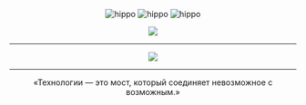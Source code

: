 <div align=center>

![hippo](https://media.tenor.com/TyhWL7gJwPgAAAAj/peppo-dance.gif)
![hippo](https://media.tenor.com/TyhWL7gJwPgAAAAj/peppo-dance.gif)
![hippo](https://media.tenor.com/TyhWL7gJwPgAAAAj/peppo-dance.gif)

<img src="https://github-readme-stats.vercel.app/api?username=baskaev&show_icons=true&hide_title=true&count_private=true&hide=prs&theme=radical">

---

<img  src="https://github-readme-stats.vercel.app/api/top-langs/?username=baskaev&theme=dark" />

---

«Технологии — это мост, который соединяет невозможное с возможным.»
</div>
